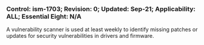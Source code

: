 ### Control: ism-1703; Revision: 0; Updated: Sep-21; Applicability: ALL; Essential Eight: N/A
<p>A vulnerability scanner is used at least weekly to identify missing patches or updates for security vulnerabilities in drivers and firmware.</p>